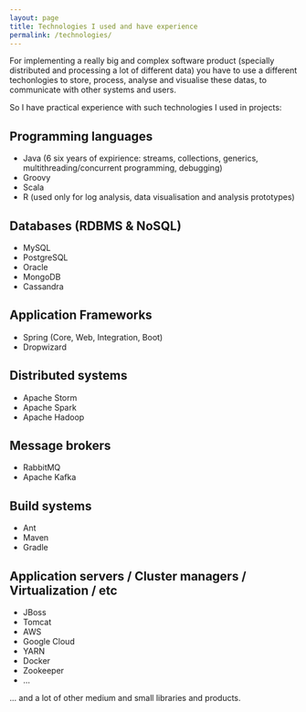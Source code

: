 ```yaml
---
layout: page
title: Technologies I used and have experience
permalink: /technologies/
---
```


For implementing a really big and complex software product (specially distributed and processing a lot of different data) you have to use a different techonlogies to store, process, analyse and visualise these datas, to communicate with other systems and users.

So I have practical experience with such technologies I used in projects:

## Programming languages
* Java (6 six years of expirience: streams, collections, generics, multithreading/concurrent programming, debugging)
* Groovy
* Scala
* R (used only for log analysis, data visualisation and analysis prototypes)

## Databases (RDBMS & NoSQL)
* MySQL
* PostgreSQL
* Oracle
* MongoDB
* Cassandra

## Application Frameworks
* Spring (Core, Web, Integration, Boot)
* Dropwizard

## Distributed systems
* Apache Storm
* Apache Spark
* Apache Hadoop

## Message brokers
* RabbitMQ
* Apache Kafka

## Build systems
* Ant
* Maven
* Gradle

## Application servers / Cluster managers / Virtualization / etc
* JBoss
* Tomcat
* AWS
* Google Cloud
* YARN
* Docker
* Zookeeper
* ...

... and a lot of other medium and small libraries and products.
